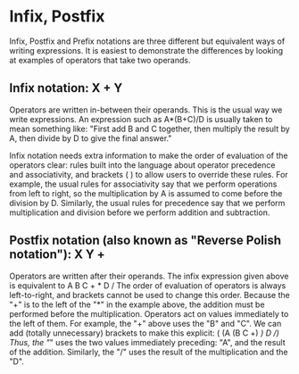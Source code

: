 # Infix, Postfix 
Infix, Postfix and Prefix notations are three different but equivalent ways of writing expressions. It is easiest to demonstrate the differences by looking at examples of operators that take two operands.

## Infix notation: X + Y
   Operators are written in-between their operands. This is the usual way we write expressions. An expression such as A*(B+C)/D is usually taken to mean something like: "First add B and C together, then multiply the result by A, then divide by D to give the final answer."

Infix notation needs extra information to make the order of evaluation of the operators clear: rules built into the language about operator precedence and associativity, and brackets ( ) to allow users to override these rules. For example, the usual rules for associativity say that we perform operations from left to right, so the multiplication by A is assumed to come before the division by D. Similarly, the usual rules for precedence say that we perform multiplication and division before we perform addition and subtraction.

## Postfix notation (also known as "Reverse Polish notation"): X Y +
   Operators are written after their operands. The infix expression given above is equivalent to A B C + * D /
   The order of evaluation of operators is always left-to-right, and brackets cannot be used to change this order. Because the "+" is to the left of the "*" in the example above, the addition must be performed before the multiplication.
    Operators act on values immediately to the left of them. For example, the "+" above uses the "B" and "C". We can add (totally unnecessary) brackets to make this explicit:
    ( (A (B C +) *) D /)
    Thus, the "*" uses the two values immediately preceding: "A", and the result of the addition. Similarly, the "/" uses the result of the multiplication and the "D". 
